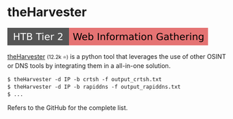 # theHarvester

[![web_information_gathering](../../../_badges/htb/web_information_gathering.svg)](https://academy.hackthebox.com/course/preview/information-gathering---web-edition)

<div class="row row-cols-lg-2"><div>

[theHarvester](https://github.com/laramies/theHarvester) <small>(12.2k ⭐)</small> is a python tool that leverages the use of other OSINT or DNS tools by integrating them in a all-in-one solution.

```ps
$ theHarvester -d IP -b crtsh -f output_crtsh.txt
$ theHarvester -d IP -b rapiddns -f output_rapiddns.txt
$ ...
```

Refers to the GitHub for the complete list.
</div><div>
</div></div>